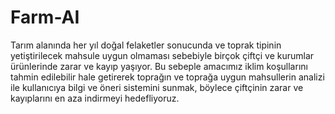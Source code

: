 # Farm-AI


Tarım alanında her yıl doğal felaketler sonucunda ve toprak tipinin yetiştirilecek mahsule uygun olmaması sebebiyle birçok çiftçi ve kurumlar ürünlerinde zarar ve kayıp yaşıyor. Bu sebeple amacımız iklim koşullarını tahmin edilebilir hale getirerek toprağın ve toprağa uygun mahsullerin analizi ile kullanıcıya bilgi ve öneri sistemini sunmak, böylece çiftçinin zarar ve kayıplarını en aza indirmeyi hedefliyoruz.


